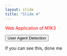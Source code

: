 ```yaml
---
layout: slide
title: "Slide 4"
---
```

<p style="color:red">Web Application of M1K3</p>


<button onclick="myFunction()">User Agent Detection</button>

<p id="demo"></p>

<script>
function myFunction() {
  var txt = "";
txt += "<p>User-agent header: " +  window.navigator.platform + "</p>";
txt += "<p>Browser CodeName: " + navigator.appCodeName + "</p>";
txt += "<p>Browser Name: " + navigator.appName + "</p>";

   

document.getElementById("demo").innerHTML = txt;
}
</script>

If you can see this, done me
